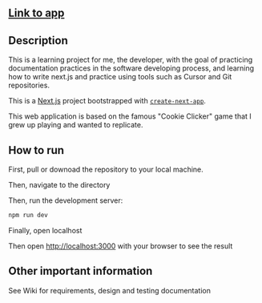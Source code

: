 ## [Link to app](https://cookie-clicker-lovat.vercel.app/)

## Description
This is a learning project for me, the developer, with the goal of practicing documentation practices in the software developing process, and learning how to write next.js and practice using tools such as Cursor and Git repositories.

This is a [Next.js](https://nextjs.org) project bootstrapped with [`create-next-app`](https://nextjs.org/docs/app/api-reference/cli/create-next-app).

This web application is based on the famous "Cookie Clicker" game that I grew up playing and wanted to replicate.

## How to run
First, pull or downoad the repository to your local machine. 

Then, navigate to the directory

Then, run the development server:
```bash
npm run dev
```
Finally, open localhost

Then open [http://localhost:3000](http://localhost:3000) with your browser to see the result

## Other important information
See Wiki for requirements, design and testing documentation
